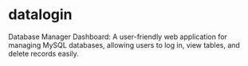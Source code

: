 # datalogin
Database Manager Dashboard: A user-friendly web application for managing MySQL databases, allowing users to log in, view tables, and delete records easily.
